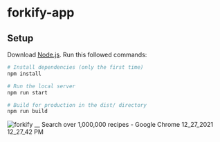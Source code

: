 # forkify-app

## Setup
Download [Node.js](https://nodejs.org/en/download/).
Run this followed commands:

``` bash
# Install dependencies (only the first time)
npm install

# Run the local server
npm run start

# Build for production in the dist/ directory
npm run build
```

![forkify __ Search over 1,000,000 recipes - Google Chrome 12_27_2021 12_27_42 PM](https://user-images.githubusercontent.com/73068793/147454693-2a59237b-818c-4d33-a35b-8d231a35577e.png)
